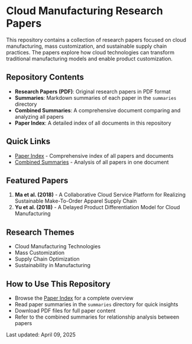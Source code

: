 # Cloud Manufacturing Research Papers

This repository contains a collection of research papers focused on cloud manufacturing, mass customization, and sustainable supply chain practices. The papers explore how cloud technologies can transform traditional manufacturing models and enable product customization.

## Repository Contents

- **Research Papers (PDF)**: Original research papers in PDF format
- **Summaries**: Markdown summaries of each paper in the `summaries` directory
- **Combined Summaries**: A comprehensive document comparing and analyzing all papers
- **Paper Index**: A detailed index of all documents in this repository

## Quick Links

- [Paper Index](https://github.com/Yani520ai/papers/blob/main/paper_index.md) - Comprehensive index of all papers and documents
- [Combined Summaries](https://github.com/Yani520ai/papers/blob/main/combined_summaries.md) - Analysis of all papers in one document

## Featured Papers

1. **Ma et al. (2018)** - A Collaborative Cloud Service Platform for Realizing Sustainable Make-To-Order Apparel Supply Chain
2. **Yu et al. (2018)** - A Delayed Product Differentiation Model for Cloud Manufacturing

## Research Themes

- Cloud Manufacturing Technologies
- Mass Customization
- Supply Chain Optimization
- Sustainability in Manufacturing

## How to Use This Repository

- Browse the [Paper Index](https://github.com/Yani520ai/papers/blob/main/paper_index.md) for a complete overview
- Read paper summaries in the `summaries` directory for quick insights
- Download PDF files for full paper content
- Refer to the combined summaries for relationship analysis between papers

Last updated: April 09, 2025
